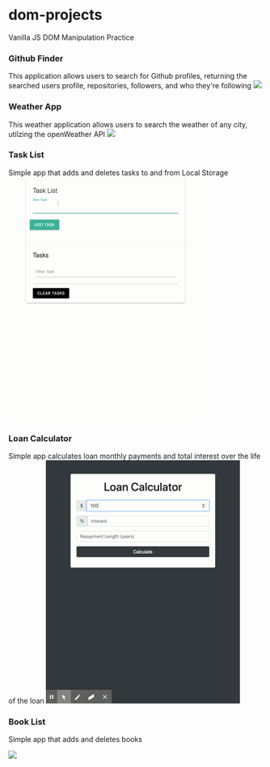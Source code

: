 # dom-projects
Vanilla JS DOM Manipulation Practice

### Github Finder
This application allows users to search for Github profiles, returning the searched users profile, repositories, followers, and who they're following
![](assets/GithubFinder.gif)

### Weather App
This weather application allows users to search the weather of any city, utilzing the openWeather API
![](assets/WeatherJS.gif)

### Task List
Simple app that adds and deletes tasks to and from Local Storage
![](assets/TaskList.gif)

### Loan Calculator
Simple app calculates loan monthly payments and total interest over the life of the loan
![](assets/LoanCalculator.gif)

### Book List
Simple app that adds and deletes books

![](assets/BookList.gif)


